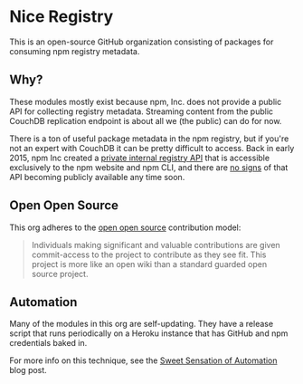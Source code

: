 # Nice Registry

This is an open-source GitHub organization consisting of packages for consuming
npm registry metadata.

## Why?

These modules mostly exist because npm, Inc. does not provide a public API
for collecting registry metadata. Streaming content from the public CouchDB
replication endpoint is about all we (the public) can do for now.

There is a ton of useful package metadata in the npm registry, but if
you're not an expert with CouchDB it can be pretty difficult to access. Back in
early 2015, npm Inc created a
[private internal registry API](https://github.com/npm/public-api) that is
accessible exclusively to the npm website and npm CLI, and there are
[no signs](https://github.com/npm/public-api/issues) of that API becoming
publicly available any time soon.

## Open Open Source

This org adheres to the [open open source](http://openopensource.org/)
contribution model:

> Individuals making significant and valuable contributions are given commit-access to the project to contribute as they see fit. This project is more like an open wiki than a standard guarded open source project.

## Automation

Many of the modules in this org are self-updating. They have a release script
that runs periodically on a Heroku instance that has GitHub and npm credentials
baked in.

For more info on this technique, see the [Sweet Sensation of Automation](http://zeke.sikelianos.com/npm-and-github-automation-with-heroku/)
blog post.
